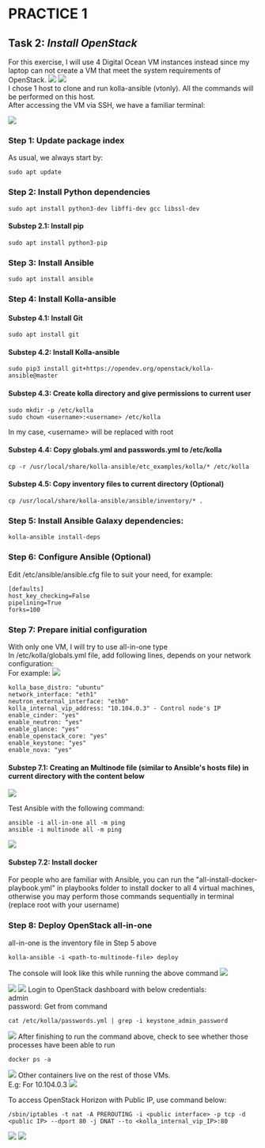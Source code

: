 # **PRACTICE 1**

## **Task 2**: *Install OpenStack*

For this exercise, I will use 4 Digital Ocean VM instances instead since my laptop can not create a VM that meet the system requirements of OpenStack.
<img src="imgs/17-Multinode-setup.png">
<img src="imgs/23-VPS private IP.png">
<br>
I chose 1 host to clone and run kolla-ansible (vtonly). All the commands will be performed on this host.
<br>
After accessing the VM via SSH, we have a familiar terminal:

<img src="imgs/11-Console.png">

### **Step 1**: Update package index

As usual, we always start by:

```
sudo apt update
```

### **Step 2**: Install Python dependencies

```
sudo apt install python3-dev libffi-dev gcc libssl-dev
```

#### **Substep 2.1**: Install pip

```
sudo apt install python3-pip
```

### **Step 3**: Install Ansible

```
sudo apt install ansible
```

### **Step 4**: Install Kolla-ansible

#### **Substep 4.1**: Install Git

```
sudo apt install git
```

#### **Substep 4.2**: Install Kolla-ansible
```
sudo pip3 install git+https://opendev.org/openstack/kolla-ansible@master
```

#### **Substep 4.3**: Create kolla directory and give permissions to current user
```
sudo mkdir -p /etc/kolla
sudo chown <username>:<username> /etc/kolla
```
In my case, \<username> will be replaced with root

#### **Substep 4.4**: Copy globals.yml and passwords.yml to /etc/kolla
```
cp -r /usr/local/share/kolla-ansible/etc_examples/kolla/* /etc/kolla
```

#### **Substep 4.5**: Copy inventory files to current directory (Optional)
```
cp /usr/local/share/kolla-ansible/ansible/inventory/* .
```

### **Step 5**: Install Ansible Galaxy dependencies:

```
kolla-ansible install-deps
```

### **Step 6**: Configure Ansible (Optional)

Edit /etc/ansible/ansible.cfg file to suit your need, for example:
```
[defaults]
host_key_checking=False
pipelining=True
forks=100
```

### **Step 7**: Prepare initial configuration

With only one VM, I will try to use all-in-one type
<br>
In /etc/kolla/globals.yml file, add following lines, depends on your network configuration:
<br>
For example:
<img src="imgs/14-Network info.png">
```
kolla_base_distro: "ubuntu"
network_interface: "eth1"
neutron_external_interface: "eth0"
kolla_internal_vip_address: "10.104.0.3" - Control node's IP
enable_cinder: "yes"
enable_neutron: "yes"
enable_glance: "yes"
enable_openstack_core: "yes"
enable_keystone: "yes"
enable_nova: "yes"
```


#### **Substep 7.1**: Creating an Multinode file (similar to Ansible's hosts file) in current directory with the content below

<img src="imgs/18-Multinode file.png">

Test Ansible with the following command:
```
ansible -i all-in-one all -m ping
ansible -i multinode all -m ping
```
<img src="imgs/12-Ansible test all-in-one.png">


#### **Substep 7.2**: Install docker

For people who are familiar with Ansible, you can run the "all-install-docker-playbook.yml" in playbooks folder to install docker to all 4 virtual machines, otherwise you may perform those commands sequentially in terminal (replace root with your username)

### **Step 8**: Deploy OpenStack all-in-one
all-in-one is the inventory file in Step 5 above
```
kolla-ansible -i <path-to-multinode-file> deploy
```
The console will look like this while running the above command
<img src="imgs/16-Ansible file running.png">

<img src="imgs/19-Final Result.png">

<img src="imgs/20-OpenStack dashboard _ no GUI.png">
Login to OpenStack dashboard with below credentials:
<br>
admin
<br>
password: Get from command

```
cat /etc/kolla/passwords.yml | grep -i keystone_admin_password
```

<img src="imgs/21-OpenStack dashboard _ no GUI.png">
After finishing to run the command above, check to see whether those processes have been able to run

```
docker ps -a
```
<img src="imgs/15-Docker containers.png">
Other containers live on the rest of those VMs. 
<br>
E.g: For 10.104.0.3
<img src="imgs/22-Docker containers.png">

To access OpenStack Horizon with Public IP, use command below:
```
/sbin/iptables -t nat -A PREROUTING -i <public interface> -p tcp -d <public IP> --dport 80 -j DNAT --to <kolla_internal_vip_IP>:80
```

<img src="imgs\24-Accessing OpenStack with Public IP.png">
<img src="imgs\25-Accessing OpenStack with Public IP.png">
